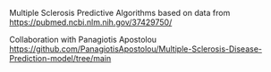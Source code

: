 Multiple Sclerosis Predictive Algorithms based on data from https://pubmed.ncbi.nlm.nih.gov/37429750/

Collaboration with Panagiotis Apostolou 
https://github.com/PanagiotisApostolou/Multiple-Sclerosis-Disease-Prediction-model/tree/main
